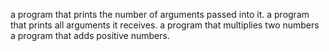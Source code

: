 a program that prints the number of arguments passed into it.
a program that prints all arguments it receives.
a program that multiplies two numbers
a program that adds positive numbers.
